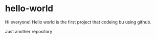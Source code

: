 # hello-world

Hi everyone!
Hello world is the first project that codeing bu using github.

Just another repository
